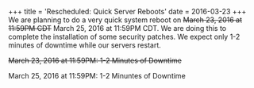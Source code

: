 +++
title = 'Rescheduled: Quick Server Reboots'
date = 2016-03-23
+++
We are planning to do a very quick system reboot on ~~March 23, 2016 at 11:59PM CDT~~ March 25, 2016 at 11:59PM CDT. We are doing this to complete the installation of some security patches. We expect only 1-2 minutes of downtime while our servers restart.

~~March 23, 2016 at 11:59PM: 1-2 Minutes of Downtime~~

March 25, 2016 at 11:59PM: 1-2 Minuntes of Downtime